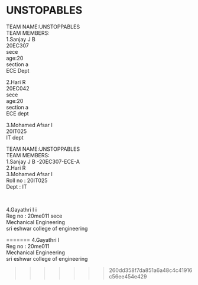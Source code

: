 # UNSTOPABLES<br>
TEAM NAME:UNSTOPPABLES<br>
TEAM MEMBERS:<br>
   1.Sanjay J B<br>
   20EC307<br>
   sece<br>
   age:20<br>
   section a<br>
   ECE Dept<br>

   2.Hari R<br>
   20EC042<br>
   sece<br>
   age:20<br>
   section a<br>
   ECE dept<br>
 
  3.Mohamed Afsar I <br>
  20IT025 <br>
  IT dept

   




TEAM NAME:UNSTOPPABLES <br>
TEAM MEMBERS: <br>
   1.Sanjay J B -20EC307-ECE-A<br>
   2.Hari R <br>
   3.Mohamed Afsar I <br>
     Roll no : 20IT025 <br>
     Dept : IT <br>

   <br>

   4.Gayathri I i <br>
   Reg no : 20me011 sece <br>
   Mechanical Engineering <br>
   sri eshwar college of engineering <br>

   

=======
  4.Gayathri I <br>
  Reg no : 20me011 <br>
  Mechanical Engineering <br>
  sri eshwar college of engineering <br>
>>>>>>> 260dd358f7da851a6a48c4c41916c56ee454e429

